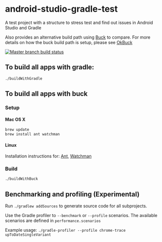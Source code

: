 # android-studio-gradle-test
A test project with a structure to stress test and find out issues in Android Studio and Gradle

Also provides an alternative build path using [Buck](https://buckbuild.com/) to compare. For more details on how the buck build path is setup, please see [OkBuck](https://github.com/uber/okbuck)

[![Master branch build status](https://travis-ci.org/kageiit/android-studio-gradle-test.svg?branch=master)](https://travis-ci.org/kageiit/android-studio-gradle-test)

## To build all apps with gradle:
```bash
./buildWithGradle
```

## To build all apps with buck

### Setup
#### Mac OS X
```bash
brew update
brew install ant watchman
```

#### Linux
Installation instructions for: [Ant](http://ant.apache.org/), [Watchman](https://facebook.github.io/watchman/docs/install.html)

### Build
```bash
./buildWithBuck
```

## Benchmarking and profiling (Experimental)

Run `./gradlew addSources` to generate source code for all subprojects.

Use the Gradle profiler to `--benchmark` or `--profile` scenarios. The available scenarios are defined in `performance.scenarios`

Example usage: `./gradle-profiler --profile chrome-trace upToDateSingleVariant`
